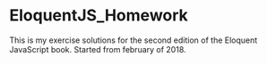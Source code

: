 # EloquentJS_Homework
This is my exercise solutions for the second edition of the Eloquent JavaScript book.
Started from february of 2018.